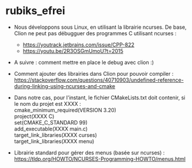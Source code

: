 # rubiks_efrei

* Nous développons sous Linux, en utilisant la librairie ncurses. De base, Clion ne peut pas débugguer des programmes C utilisant ncurses :
  * https://youtrack.jetbrains.com/issue/CPP-822
  * https://youtu.be/2R3OSGmUmoU?t=2015
* A suivre : comment mettre en place le debug avec clion :)

* Comment ajouter des librairies dans Clion pour pouvoir compiler : https://stackoverflow.com/questions/40710903/undefined-reference-during-linking-using-ncurses-and-cmake <br />

* Dans notre cas, pour l'instant, le fichier CMakeLists.txt doit contenir, si le nom du projet est XXXX :  
  cmake_minimum_required(VERSION 3.20) <br />
  project(XXXX C) <br />
  set(CMAKE_C_STANDARD 99) <br />
  add_executable(XXXX main.c) <br />
  target_link_libraries(XXXX curses) <br />
  target_link_libraries(XXXX menu) <br />
* Librairie standard pour gérer des menus (basée sur ncurses) : https://tldp.org/HOWTO/NCURSES-Programming-HOWTO/menus.html
